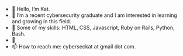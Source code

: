 - 👋 Hello, I’m Kat.
- 👀 I’m a recent cybersecurity graduate and I am interested in learning and growing in this field.
- 🌱 Some of my skills: HTML, CSS, Javascript, Ruby on Rails, Python, Bash.
- 💞️
- 📫 How to reach me: cyberseckat at gmail dot com.

<!---
KatMarieDesigns/KatMarieDesigns is a ✨ special ✨ repository because its `README.md` (this file) appears on your GitHub profile.
You can click the Preview link to take a look at your changes.
--->
